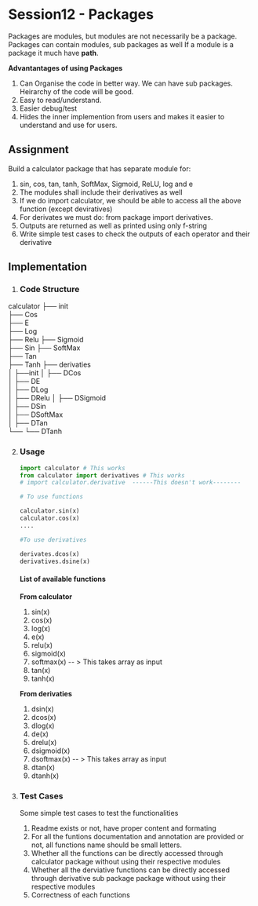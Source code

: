 # Session12 - Packages

Packages are modules, but modules are not necessarily be a package.
Packages can contain modules, sub packages as well
If a module is a package it much have __path__.

**Advantantages of using Packages**
1. Can Organise the code in better way. We can have sub packages. Heirarchy of the code will be good.
2. Easy to read/understand.
3. Easier debug/test
4. Hides the inner implemention from users and makes it easier to understand and use for users.

## **Assignment**
Build a calculator package that has separate module for:
1. sin, cos, tan, tanh, SoftMax, Sigmoid, ReLU, log and e
2. The modules shall include their derivatives as well
3. If we do import calculator, we should be able to access all the above function (except deviratives)
4. For derivates we must do: from package import derivatives. 
5. Outputs are returned as well as printed using only f-string
6. Write simple test cases to check the outputs of each operator and their derivative

## **Implementation**

1. ### Code Structure


calculator
├── init         
├── Cos                        
├── E   
├── Log         
├── Relu 
├── Sigmoid    
├── Sin 
├── SoftMax          
├── Tan          
├── Tanh
├── derivaties                 
│   ├──init
│   ├── DCos          
│   ├── DE   
│   ├── DLog         
│   ├── DRelu 
│   ├── DSigmoid       
│   ├── DSin  
│   ├── DSoftMax          
│   ├── DTan           
└── └── DTanh    


            
   
 
2. ### Usage
    ```python
    import calculator # This works
    from calculator import derivatives # This works
    # import calculator.derivative  ------This doesn't work--------

    # To use functions

    calculator.sin(x)
    calculator.cos(x)
    ....

    #To use derivatives

    derivates.dcos(x)
    derivatives.dsine(x)
    ```

    #### **List of available functions**

    **From calculator**

    1. sin(x)
    2. cos(x)
    3. log(x)
    4. e(x)
    5. relu(x)
    6. sigmoid(x)
    7. softmax(x) -- > This takes array as input
    8. tan(x)
    9. tanh(x)

    **From derivaties**
    1. dsin(x)
    2. dcos(x)
    3. dlog(x)
    4. de(x)
    5. drelu(x)
    6. dsigmoid(x)
    7. dsoftmax(x) -- > This takes array as input
    8. dtan(x)
    9. dtanh(x)

3. ### **Test Cases**
    Some simple test cases to test the functionalities
    1. Readme exists or not, have proper content and formating
    2. For all the funtions documentation and annotation are provided or not, all functions name should be small letters.
    3. Whether all the functions can be directly accessed through calculator package without using their respective modules 
    4. Whether all the derviative functions can be directly accessed through derivative sub package package without using their respective modules
    5. Correctness of each functions
    


 
